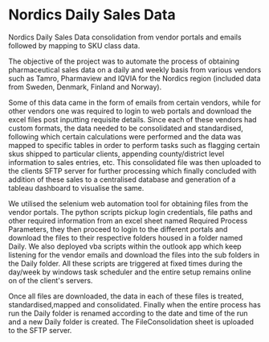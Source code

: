 # Nordics Daily Sales Data
Nordics Daily Sales Data consolidation from vendor portals and emails followed by mapping to SKU class data.

The objective of the project was to automate the process of obtaining pharmaceutical sales data on a daily and weekly basis from various vendors such as Tamro, Pharmaview and IQVIA for the Nordics region (included data from Sweden, Denmark, Finland and Norway). 

Some of this data came in the form of emails from certain vendors, while for other vendors one was required to login to web portals and download the excel files post inputting requisite details. Since each of these vendors had custom formats, the data needed to be consolidated and standardised, following which certain calculations were performed and the data was mapped to specific tables in order to perform tasks such as flagging certain skus shipped to particular clients, appending county/district level information to sales entries, etc. This consolidated file was then uploaded to the clients SFTP server for further processing which finally concluded with addition of these sales to a centralised database and generation of a tableau dashboard to visualise the same.

We utilised the selenium web automation tool for obtaining files from the vendor portals. The python scripts pickup login credentials, file paths and other required information from an excel sheet named Required Process Parameters, they then proceed to login to the different portals and download the files to their respective folders housed in a folder named Daily. We also deployed vba scripts within the outlook app which keep listening for the vendor emails and download the files into the sub folders in the Daily folder. All these scripts are triggered at fixed times during the day/week by windows task scheduler and the entire setup remains online on of the client's servers.

Once all files are downloaded, the data in each of these files is treated, standardised,mapped and consolidated. Finally when the entire process has run the Daily folder is renamed according to the date and time of the run and a new Daily folder is created. The FileConsolidation sheet is uploaded to the SFTP server.
